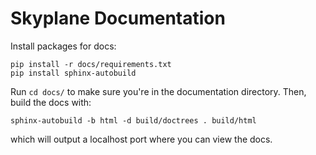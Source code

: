 # Skyplane Documentation

Install packages for docs: 
```
pip install -r docs/requirements.txt
pip install sphinx-autobuild
```

Run `cd docs/` to make sure you're in the documentation directory. Then, build the docs with: 
```
sphinx-autobuild -b html -d build/doctrees . build/html
```
which will output a localhost port where you can view the docs. 
